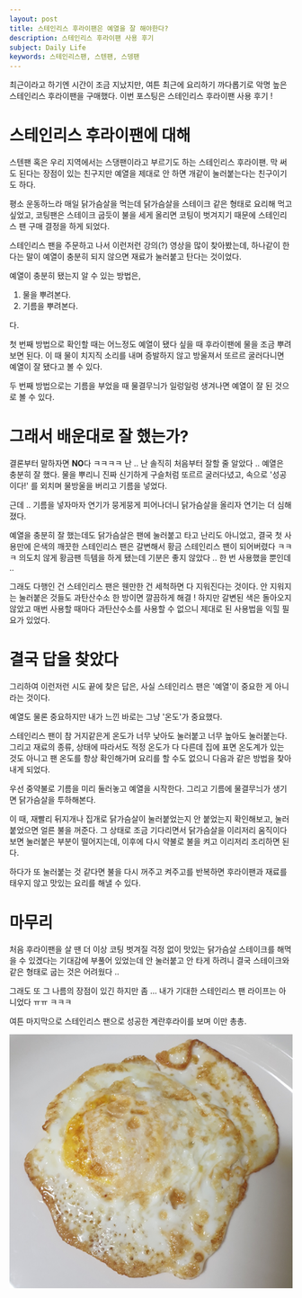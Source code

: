 ```yaml
---
layout: post
title: 스테인리스 후라이팬은 예열을 잘 해야한다?
description: 스테인리스 후라이팬 사용 후기
subject: Daily Life
keywords: 스테인리스팬, 스텐팬, 스뎅팬
---
```


최근이라고 하기엔 시간이 조금 지났지만,
여튼 최근에 요리하기 까다롭기로 악명 높은 스테인리스 후라이팬을 구매했다.
이번 포스팅은 스테인리스 후라이팬 사용 후기 !

# 스테인리스 후라이팬에 대해

스텐팬 혹은 우리 지역에서는 스댕팬이라고 부르기도 하는 스테인리스 후라이팬.
막 써도 된다는 장점이 있는 친구지만 예열을 제대로 안 하면 개같이 눌러붙는다는 친구이기도 하다.

평소 운동하느라 매일 닭가슴살을 먹는데
닭가슴살을 스테이크 같은 형태로 요리해 먹고 싶었고,
코팅팬은 스테이크 굽듯이 불을 세게 올리면 코팅이 벗겨지기 때문에
스테인리스 팬 구매 결정을 하게 되었다.

스테인리스 팬을 주문하고 나서 이런저런 강의(?) 영상을 많이 찾아봤는데,
하나같이 한다는 말이 예열이 충분히 되지 않으면 재료가 눌러붙고 탄다는 것이었다.

예열이 충분히 됐는지 알 수 있는 방법은,

1. 물을 뿌려본다.
2. 기름을 뿌려본다.

다.

첫 번째 방법으로 확인할 때는
어느정도 예열이 됐다 싶을 때 후라이팬에 물을 조금 뿌려보면 된다.
이 때 물이 치지직 소리를 내며 증발하지 않고 방울져서 또르르 굴러다니면 예열이 잘 됐다고 볼 수 있다.

두 번째 방법으로는
기름을 부었을 때 물결무늬가 일렁일렁 생겨나면 예열이 잘 된 것으로 볼 수 있다.

# 그래서 배운대로 잘 했는가?

결론부터 말하자면 **NO**다 ㅋㅋㅋㅋ
난 .. 난 솔직히 처음부터 잘할 줄 알았다 .. 예열은 충분히 잘 했다. 물을 뿌리니 진짜 신기하게 구슬처럼 또르르 굴러다녔고,
속으로 '성공이다!' 를 외치며 물방울을 버리고 기름을 넣었다.

근데 .. 기름을 넣자마자 연기가 뭉게뭉게 피어나더니
닭가슴살을 올리자 연기는 더 심해졌다.

예열을 충분히 잘 했는데도 닭가슴살은 팬에 눌러붙고 타고 난리도 아니었고,
결국 첫 사용만에 은색의 깨끗한 스테인리스 팬은 갈변해서 황금 스테인리스 팬이 되어버렸다 ㅋㅋㅋ
의도치 않게 황금팬 득템을 하게 됐는데 기분은 좋지 않았다 .. 한 번 사용했을 뿐인데 ..

그래도 다행인 건 스테인리스 팬은 웬만한 건 세척하면 다 지워진다는 것이다.
안 지워지는 눌러붙은 것들도 과탄산수소 한 방이면 깔끔하게 해결 !
하지만 갈변된 색은 돌아오지 않았고 매번 사용할 때마다 과탄산수소를 사용할 수 없으니
제대로 된 사용법을 익힐 필요가 있었다.

# 결국 답을 찾았다

그리하여 이런저런 시도 끝에 찾은 답은,
사실 스테인리스 팬은 '예열'이 중요한 게 아니라는 것이다.

예열도 물론 중요하지만 내가 느낀 바로는 그냥 '온도'가 중요했다.

스테인리스 팬이 참 거지같은게 온도가 너무 낮아도 눌러붙고 너무 높아도 눌러붙는다.
그리고 재료의 종류, 상태에 따라서도 적정 온도가 다 다른데
집에 표면 온도계가 있는 것도 아니고 팬 온도를 항상 확인해가며 요리를 할 수도 없으니
다음과 같은 방법을 찾아내게 되었다.

우선 중약불로 기름을 미리 둘러놓고 예열을 시작한다. 그리고 기름에 물결무늬가 생기면 닭가슴살을 투하해본다.

이 때, 재빨리 뒤지개나 집개로 닭가슴살이 눌러붙었는지 안 붙었는지 확인해보고, 눌러붙었으면 얼른 불을 꺼준다.
그 상태로 조금 기다리면서 닭가슴살을 이리저리 움직이다보면 눌러붙은 부분이 떨어지는데,
이후에 다시 약불로 불을 켜고 이리저리 조리하면 된다.

하다가 또 눌러붙는 것 같다면 불을 다시 꺼주고 켜주고를 반복하면 후라이팬과 재료를 태우지 않고
맛있는 요리를 해낼 수 있다.

# 마무리

처음 후라이팬을 살 땐 더 이상 코팅 벗겨질 걱정 없이
맛있는 닭가슴살 스테이크를 해먹을 수 있겠다는 기대감에 부풀어 있었는데
안 눌러붙고 안 타게 하려니 결국 스테이크와 같은 형태로 굽는 것은 어려웠다 ..

그래도 또 그 나름의 장점이 있긴 하지만 좀 ... 내가 기대한 스테인리스 팬 라이프는 아니었다 ㅠㅠ ㅋㅋㅋ

여튼 마지막으로 스테인리스 팬으로 성공한 계란후라이를 보며 이만 총총.

[![스테인리스 팬 조리 끝판왕, 계란](/assets/egg/img.png)](/assets/egg/img.png)
